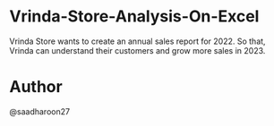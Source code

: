 # Vrinda-Store-Analysis-On-Excel
Vrinda Store wants to create an annual sales report for 2022. So that, Vrinda can understand their customers and grow more sales in 2023.

# Author
@saadharoon27
